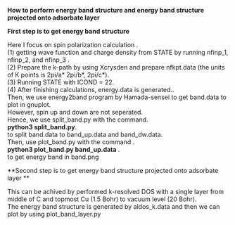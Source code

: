 **How to perform energy band structure and energy band structure projected onto adsorbate layer**

**First step is to get energy band structure**

Here I focus on spin polarization calculation .<br />
(1) getting wave function and charge density from STATE by running nfinp_1, nfinp_2, and nfinp_3 .<br />
(2) Prepare the k-path by using Xcrysden and prepare nfkpt.data (the units of K points is 2pi/a* 2pi/b*, 2pi/c*).<br />
(3) Running STATE with ICOND = 22.<br />
(4) After finishing calculations, energy.data is generated..<br />
Then, we use energy2band program by Hamada-sensei to get band.data to plot in gnuplot.<br />
However, spin up and down are not seperated.<br />
Hence, we use split_band.py with the command.<br />
**python3 split_band.py**.<br />
to split band.data to band_up.data and band_dw.data.<br />
Then, use plot_band.py with the command .<br />
**python3 plot_band.py band_up.data**
.<br /> to get energy band in band.png


**Second step is to get energy band structure projected onto adsorbate layer **

This can be achived by performed k-resolved DOS with a single layer from middle of C and topmost Cu (1.5 Bohr) to vacuum level (20 Bohr).<br />
The energy band structure is generated by aldos_k.data and then we can plot by using plot_band_layer.py
